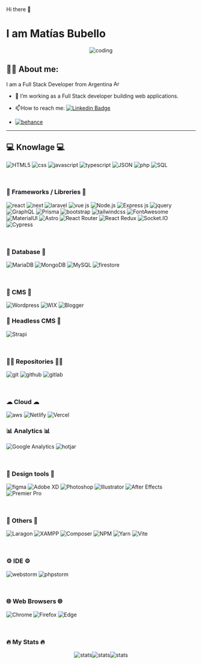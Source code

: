 Hi there 👋
# I am Matías Bubello
<div id="header" align="center">
  <img src="https://media.giphy.com/media/qgQUggAC3Pfv687qPC/giphy.gif" alt="coding">
</div>

## 👨‍💻 About me:

<p>I am a Full Stack Developer from Argentina <img src="https://raw.githubusercontent.com/madebybowtie/FlagKit/master/Assets/PNG/AR%402x.png" alt="Argentina" width="21" height="15"> </p>

- :telescope: I’m working as a Full Stack developer building web applications.

- :mailbox:How to reach me: [![Linkedin Badge](https://img.shields.io/badge/-matiasbubello-blue?style=flat&logo=Linkedin&logoColor=white)](https://www.linkedin.com/in/matias-bubello/) 
- <a href="https://www.behance.net/mattbubello" target="_blank"><img src="https://img.shields.io/badge/Behance-0054F7?style=for-the-badge&logo=behance&logoColor=white" alt="behance" /></a>

<hr>

## 💻 Knowlage 💻
<div class="badges">
  <img src="https://img.shields.io/badge/HTML5-orange?logo=html5&logoColor=white&style=for-the-badge" alt="HTML5">
  <img src="https://img.shields.io/badge/css3-blue?logo=css3&logoColor=white&style=for-the-badge" alt="css">
  <img src="https://img.shields.io/badge/javascript-yellow?logo=javascript&logoColor=white&style=for-the-badge" alt="javascript">
  <img src="https://img.shields.io/badge/TypeScript-007ACC?style=for-the-badge&logo=typescript&logoColor=white" alt="typescript">
  <img src="https://img.shields.io/badge/json-5E5C5C?style=for-the-badge&logo=json&logoColor=white" alt="JSON">
  <img src="https://img.shields.io/badge/PHP-cornflowerblue?logo=php&logoColor=white&style=for-the-badge" alt="php">
  <img src="https://img.shields.io/badge/mysql-dodgerblue?logo=mySQL&logoColor=white&style=for-the-badge" alt="SQL">
</div>

&nbsp;
&nbsp;

### 🧰 Frameworks / Libreries 🧰
<div class="badges">
  <img src="https://img.shields.io/badge/-ReactJs-61DAFB?logo=react&logoColor=white&style=for-the-badge" alt="react"> 
  <img src="https://img.shields.io/badge/next.js-000000?style=for-the-badge&logo=nextdotjs&logoColor=white" alt="next">
  <img src="https://img.shields.io/badge/laravel-orangered?logo=laravel&logoColor=white&style=for-the-badge" alt="laravel">
  <img src="https://img.shields.io/badge/-VueJs-4fc08d?logo=vuedotjs&logoColor=white&style=for-the-badge" alt="vue js">
  <img src="https://img.shields.io/badge/Node.js-339933?style=for-the-badge&logo=nodedotjs&logoColor=white" alt="Node.js">
  <img src="https://img.shields.io/badge/Express.js-000000?style=for-the-badge&logo=express&logoColor=white" alt="Express js">
  <img src="https://img.shields.io/badge/jquery-blue?logo=jquery&logoColor=white&style=for-the-badge" alt="jquery">
  <img src="https://img.shields.io/badge/GraphQl-E10098?style=for-the-badge&logo=graphql&logoColor=white" alt="GraphQL">
  <img src="https://img.shields.io/badge/Prisma-3982CE?style=for-the-badge&logo=Prisma&logoColor=white" alt="Prisma">
  <img src="https://img.shields.io/badge/bootstrap-indigo?logo=bootstrap&logoColor=white&style=for-the-badge" alt="bootstrap">
  <img src="https://img.shields.io/badge/tailwindcss-deepskyblue?logo=tailwindcss&logoColor=white&style=for-the-badge" alt="tailwindcss">
  <img src="https://img.shields.io/badge/Font_Awesome-339AF0?style=for-the-badge&logo=fontawesome&logoColor=white" alt="FontAwesome">
  <img src="https://img.shields.io/badge/Material%20UI-007FFF?style=for-the-badge&logo=mui&logoColor=white" alt="MaterialUI">
  <img src="https://img.shields.io/badge/Astro-0C1222?style=for-the-badge&logo=astro&logoColor=FDFDFE" alt="Astro">
  <img src="https://img.shields.io/badge/React_Router-CA4245?style=for-the-badge&logo=react-router&logoColor=white" alt="React Router">
  <img src="https://img.shields.io/badge/Redux-593D88?style=for-the-badge&logo=redux&logoColor=white" alt="React Redux">
  <img src="https://img.shields.io/badge/Socket.io-010101?&style=for-the-badge&logo=Socket.io&logoColor=white" alt="Socket.IO">
  <img src="https://img.shields.io/badge/Cypress-17202C?style=for-the-badge&logo=cypress&logoColor=white" alt="Cypress">
</div>

&nbsp;
&nbsp;

### 🔑 Database 🔑
<div class="badges">
  <img src="https://img.shields.io/badge/MariaDB-003545?style=for-the-badge&logo=mariadb&logoColor=white" alt="MariaDB">
  <img src="https://img.shields.io/badge/MongoDB-4EA94B?style=for-the-badge&logo=mongodb&logoColor=white" alt="MongoDB">
  <img src="https://img.shields.io/badge/MySQL-005C84?style=for-the-badge&logo=mysql&logoColor=white" alt="MySQL">
  <img src="https://img.shields.io/badge/firebase-ffca28?style=for-the-badge&logo=firebase&logoColor=black" alt="firestore">
</div>

&nbsp;
&nbsp;

### 📝 CMS 📝

<div class="badges">
    <img src="https://img.shields.io/badge/Wordpress-21759B?style=for-the-badge&logo=wordpress&logoColor=white" alt="Wordpress">
    <img src="https://img.shields.io/badge/Wix-000?style=for-the-badge&logo=wix&logoColor=white" alt="WIX">
    <img src="https://img.shields.io/badge/Blogger-FF5722?style=for-the-badge&logo=blogger&logoColor=white" alt="Blogger">
</div>

### 🧠 Headless CMS 🧠
<div class="badge">
    <img src="https://img.shields.io/badge/strapi-2F2E8B?style=for-the-badge&logo=strapi&logoColor=whit" alt="Strapi">
</div> 

&nbsp;
&nbsp;

### 👨‍💻 Repositories 👨‍💻
<div class="badge">
  <img src="http://img.shields.io/badge/git-brown?style=for-the-badge&logo=git&logoColor=white" alt="git">
  <img src="http://img.shields.io/badge/github-black?style=for-the-badge&logo=github&logoColor=white" alt="github">
  <img src="http://img.shields.io/badge/gitlab-lightsalmon?style=for-the-badge&logo=gitlab&logoColor=white" alt="gitlab">
</div>

&nbsp;

### ☁ Cloud ☁
<div class="badges">
  <img src="https://img.shields.io/badge/Amazon_AWS-FF9900?style=for-the-badge&logo=amazonaws&logoColor=white" alt="aws">
  <img src="https://img.shields.io/badge/Netlify-00C7B7?style=for-the-badge&logo=netlify&logoColor=white" alt="Netlify">
  <img src="https://img.shields.io/badge/Vercel-000000?style=for-the-badge&logo=vercel&logoColor=white" alt="Vercel">
</div>

### 📊 Analytics 📊

<div class="badges">
  <img src="https://img.shields.io/badge/Google%20Analytics-E37400?style=for-the-badge&logo=google%20analytics&logoColor=white" alt="Google Analytics">
  <img src="https://img.shields.io/badge/hotjar-FD3A5C?style=for-the-badge&logo=hotjar&logoColor=white" alt="hotjar">
</div>

&nbsp;

### 🎨 Design tools 🎨

<div class="badges">
  <img src="http://img.shields.io/badge/figma-slateblue?style=for-the-badge&logo=figma&logoColor=white" alt="figma">
  <img src="http://img.shields.io/badge/adobexd-darkmagenta?style=for-the-badge&logo=adobexd&logoColor=white" alt="Adobe XD">
  <img src="https://img.shields.io/badge/Adobe%20Photoshop-31A8FF?style=for-the-badge&logo=Adobe%20Photoshop&logoColor=black" alt="Photoshop">
  <img src="https://img.shields.io/badge/Adobe%20Illustrator-FF9A00?style=for-the-badge&logo=adobe%20illustrator&logoColor=white" alt="Illustrator">
  <img src="https://img.shields.io/badge/Adobe%20after%20affects-CF96FD?style=for-the-badge&logo=Adobe%20after%20effects&logoColor=393665" alt="After Effects">
  <img src="https://img.shields.io/badge/Adobe%20Premiere%20Pro-9999FF?style=for-the-badge&logo=Adobe%20Premiere%20Pro&logoColor=white" alt="Premier Pro">
</div>

&nbsp;
&nbsp;

### 🔧 Others 🔧
<div class="badges">
    <img src="https://img.shields.io/badge/Laragon-0E83CD?style=for-the-badge&logo=Laragon&logoColor=white" alt="Laragon">
    <img src="https://img.shields.io/badge/Xampp-F37623?style=for-the-badge&logo=xampp&logoColor=white" alt="XAMPP">
    <img src="https://img.shields.io/badge/Composer-885630?style=for-the-badge&logo=Composer&logoColor=white" alt="Composer">
    <img src="https://img.shields.io/badge/npm-CB3837?style=for-the-badge&logo=npm&logoColor=white" alt="NPM">
    <img src="https://img.shields.io/badge/Yarn-2C8EBB?style=for-the-badge&logo=yarn&logoColor=white" alt="Yarn">
    <img src="https://img.shields.io/badge/Vite-B73BFE?style=for-the-badge&logo=vite&logoColor=FFD62E" alt="Vite">
</div>

&nbsp;

### ⚙️ IDE ⚙️
<div class="badges">
  <img src="https://img.shields.io/badge/WebStorm-000000?style=for-the-badge&logo=WebStorm&logoColor=white" alt="webstorm">
  <img src="http://img.shields.io/badge/-PHPStorm-181717?style=for-the-badge&logo=phpstorm&logoColor=white" alt="phpstorm">
</div>

&nbsp;

### 🌐 Web Browsers 🌐
<div>
    <img src="https://img.shields.io/badge/Google_chrome-4285F4?style=for-the-badge&logo=Google-chrome&logoColor=white" alt="Chrome">
    <img src="https://img.shields.io/badge/Firefox_Browser-FF7139?style=for-the-badge&logo=Firefox-Browser&logoColor=white" alt="Firefox">
    <img src="https://img.shields.io/badge/Microsoft_Edge-0078D7?style=for-the-badge&logo=Microsoft-edge&logoColor=white" alt="Edge">
</div>

&nbsp;
&nbsp;
&nbsp;

### :fire: My Stats :fire:
<div style="display: flex; justify-content: center; align-items: center;">
  <img src="http://github-readme-streak-stats.herokuapp.com?user=MattEzekiel&theme=dark&background=000000" alt="stats">
  <img src="https://github-readme-stats.vercel.app/api?username=MattEzekiel&show_icons=true&theme=midnight-purple" alt="stats">
  <img src="https://github-readme-stats.vercel.app/api/top-langs/?username=MattEzekiel&layout=compact&theme=vision-friendly-dark" alt="stats">  
</div>
